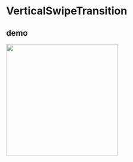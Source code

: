 # VerticalSwipeTransition

## demo
<img width="300" src="https://user-images.githubusercontent.com/19587945/152634314-1efbf8be-0321-4b08-9176-9b1f8881dcbd.gif">
